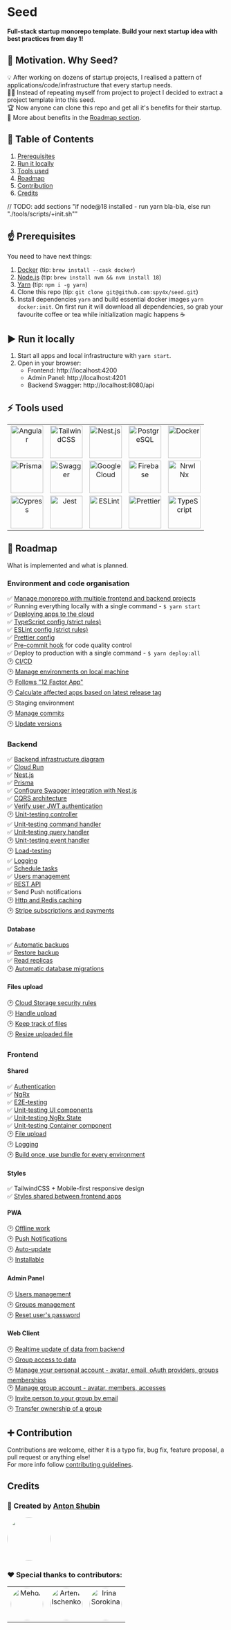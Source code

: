 # Seed
**Full-stack startup monorepo template. Build your next startup idea with best practices from day 1!**

## 🤔 Motivation. Why Seed?
💡 After working on dozens of startup projects, I realised a pattern of applications/code/infrastructure that every startup needs.  
👨‍💻 Instead of repeating myself from project to project I decided to extract a project template into this seed.  
🏆 Now anyone can clone this repo and get all it's benefits for their startup.   
🌟 More about benefits in the [Roadmap section](#roadmap).  

## 📗 Table of Contents
1. [Prerequisites](#prerequisites)  
1. [Run it locally](#run-it-locally)  
1. [Tools used](#tools)  
1. [Roadmap](#roadmap)  
1. [Contribution](#contribution)  
1. [Credits](#credits)  



// TODO: add sections "if node@18 installed - run yarn bla-bla, else run "./tools/scripts/+init.sh""
## <a name="prerequisites"></a> ☝️ Prerequisites
 You need to have next things:
1. [Docker](https://www.docker.com/get-started/) (tip: `brew install --cask docker`)
2. [Node.js](https://github.com/nvm-sh/nvm) (tip: `brew install nvm && nvm install 18`)
3. [Yarn](https://classic.yarnpkg.com/lang/en/) (tip: `npm i -g yarn`)
4. Clone this repo (tip: `git clone git@github.com:spy4x/seed.git`)
5. Install dependencies `yarn` and build essential docker images `yarn docker:init`. On first run it will download all dependencies, so grab your favourite coffee or tea while initialization magic happens ☕


## <a name="run-it-locally"></a> ▶️ Run it locally
1. Start all apps and local infrastructure with `yarn start`. 
2. Open in your browser:
   - Frontend: http://localhost:4200
   - Admin Panel: http://localhost:4201
   - Backend Swagger: http://localhost:8080/api


## <a name="tools"></a> ⚡ Tools used
<table style="text-align: center">
  <tr>
    <td>
      <a href="https://angular.io/" target="_blank"
        ><img
          src="https://angular.io/assets/images/logos/angular/angular.svg"
          width="75"
          alt="Angular"
          valign="middle"
        />
      </a>
    </td>
    <td>
      <a href="https://tailwindcss.com/" target="_blank"
        ><img
          src="https://upload.wikimedia.org/wikipedia/commons/d/d5/Tailwind_CSS_Logo.svg"
          width="75"
          alt="TailwindCSS"
          valign="middle"
      /></a>
    </td>
    <td>
      <a href="https://nestjs.com/" target="_blank"
        ><img src="https://docs.nestjs.com/assets/logo-small.svg" width="75" alt="Nest.js" valign="middle" />
      </a>
    </td>
    <td>
      <a href="https://www.postgresql.org/" target="_blank"
        ><img
          src="https://www.postgresql.org/media/img/about/press/elephant.png"
          width="75"
          alt="PostgreSQL"
          valign="middle"
        />
      </a>
    </td>
    <td>
      <a href="https://www.docker.com/" target="_blank"
        ><img
          src="https://codeopolis.com/wp-content/uploads/2020/04/dockericon-e1587222605149.png"
          width="75"
          alt="Docker"
          valign="middle"
        />
      </a>
    </td>
  </tr>
  <tr>
    <td>
      <a href="https://prisma.io/" target="_blank"
        ><img src="https://www.svgrepo.com/show/327488/prism.svg" width="75" alt="Prisma" valign="middle" />
      </a>
    </td>
    <td>
      <a href="https://swagger.io/" target="_blank"
        ><img
          src="https://camo.githubusercontent.com/96e43701d83561899724a89d71187445b7b8f4fe84518a3ea5bec8f85bd207bf/68747470733a2f2f63646e2e737667706f726e2e636f6d2f6c6f676f732f737761676765722e737667"
          width="75"
          alt="Swagger"
          valign="middle"
      /></a>
    </td>
    <td>
      <a href="https://cloud.google.com/" target="_blank"
        ><img
          src="https://cdn.iconscout.com/icon/free/png-256/google-cloud-2038785-1721675.png"
          width="75"
          alt="Google Cloud"
          valign="middle"
        />
      </a>
    </td>
    <td>
      <a href="https://firebase.google.com/" target="_blank"
        ><img
          src="https://cdn.iconscout.com/icon/free/png-256/firebase-1-282796.png"
          width="75"
          alt="Firebase"
          valign="middle"
        />
      </a>
    </td>
    <td>
      <a href="https://nx.dev" target="_blank"
        ><img
          src="https://images.opencollective.com/nx/0efbe42/logo/256.png"
          width="75"
          alt="Nrwl Nx"
          valign="middle"
        />
      </a>
    </td>
  </tr>
  <tr>
    <td>
      <a href="https://www.cypress.io/" target="_blank"
        ><img
          src="https://iconape.com/wp-content/files/gj/370774/svg/370774.svg"
          width="75"
          alt="Cypress"
          valign="middle"
        />
      </a>
    </td>
    <td>
      <a href="https://jestjs.io/" target="_blank"
        ><img
          src="https://d2eip9sf3oo6c2.cloudfront.net/tags/images/000/000/940/square_256/jestlogo.png"
          width="75"
          alt="Jest"
          valign="middle"
      /></a>
    </td>
    <td>
      <a href="https://eslint.org/" target="_blank"
        ><img
          src="https://d33wubrfki0l68.cloudfront.net/204482ca413433c80cd14fe369e2181dd97a2a40/092e2/assets/img/logo.svg"
          width="75"
          alt="ESLint"
          valign="middle"
        />
      </a>
    </td>
    <td>
      <a href="https://prettier.io/" target="_blank"
        ><img src="https://prettier.io/icon.png" width="75" alt="Prettier" valign="middle" />
      </a>
    </td>
    <td>
      <a href="https://www.typescriptlang.org/" target="_blank"
        ><img
          src="https://d2zv2ciw0ln4h1.cloudfront.net/uploads/Typescript_logo_2020_0b0c45c9b6.svg"
          width="75"
          alt="TypeScript"
          valign="middle"
        />
      </a>
    </td>
  </tr>
</table>


## <a name="roadmap"></a> 🎯 Roadmap
What is implemented and what is planned.

### Environment and code organisation
✅ [Manage monorepo with multiple frontend and backend projects](docs/code-organisation/nx.md)  
✅ Running everything locally with a single command - `$ yarn start`  
✅ [Deploying apps to the cloud](cloud-build/deploy.yaml)  
✅ [TypeScript config (strict rules)](tsconfig.base.json)  
✅ [ESLint config (strict rules)](.eslintrc.json)  
✅ [Prettier config](.prettierrc)  
✅ [Pre-commit hook](package.json) for code quality control  
✅ Deploy to production with a single command - `$ yarn deploy:all`  
🕑 [CI/CD](https://github.com/spy4x/seed/issues/143)  
🕑 [Manage environments on local machine](https://github.com/spy4x/seed/issues/99)  
🕑 [Follows "12 Factor App"](https://github.com/spy4x/seed/issues/156)  
🕑 [Calculate affected apps based on latest release tag](https://github.com/spy4x/seed/issues/153)  
🕑 Staging environment    
🕑 [Manage commits](https://github.com/spy4x/seed/issues/154)  
🕑 [Update versions](https://github.com/spy4x/seed/issues/155) 

### Backend
✅ [Backend infrastructure diagram](docs/backend/infrastructure.md)  
✅ [Cloud Run](apps/back/api)  
✅ [Nest.js](libs/back/api/core/src/lib/app.ts)  
✅ [Prisma](prisma/schema.prisma)  
✅ [Configure Swagger integration with Nest.js](libs/back/api/core/src/lib/app.ts)  
✅ [CQRS architecture](docs/backend/cqrs.md)  
✅ [Verify user JWT authentication](libs/back/api/shared/src/lib/nestjs/middlewares/user-id/user-id.middleware.ts)  
🕑 [Unit-testing controller](https://github.com/spy4x/seed/issues/157)  
✅ [Unit-testing command handler](libs/back/api/users/src/lib/commandHandlers/create/userCreate.commandHandler.spec.ts)  
✅ [Unit-testing query handler](libs/back/api/users/src/lib/queryHandlers/find/usersFind.queryHandler.spec.ts)  
🕑 [Unit-testing event handler](libs/back/api/notifications/src/lib/eventHandlers/notificationCreated.eventHandler.spec.ts)  
🕑 [Load-testing](https://github.com/spy4x/seed/issues/119)  
✅ [Logging](libs/back/api/shared/src/lib/services/log/log.service.ts)  
✅ [Schedule tasks](libs/back/api/shared/src/lib/services/cloudTasks/cloudTasks.service.ts)  
✅ [Users management](libs/back/api/users/src/lib/users.controller.ts)  
✅ [REST API](libs/back/api/users/src/lib/users.controller.ts)  
✅ Send Push notifications  
🕑 [Http and Redis caching](https://github.com/spy4x/seed/issues/151)  
🕑 [Stripe subscriptions and payments](https://github.com/spy4x/seed/issues/158)  

#### Database
✅ [Automatic backups](https://cloud.google.com/sql/docs/postgres/backup-recovery/backups)  
✅ [Restore backup](https://cloud.google.com/sql/docs/postgres/backup-recovery/restoring)  
✅ [Read replicas](https://cloud.google.com/sql/docs/postgres/replication)  
🕑 [Automatic database migrations](https://github.com/spy4x/seed/issues/113)

#### Files upload
🕑 [Cloud Storage security rules](https://github.com/spy4x/seed/issues/58)  
🕑 [Handle upload](https://github.com/spy4x/seed/issues/58)  
🕑 [Keep track of files](https://github.com/spy4x/seed/issues/58)  
🕑 [Resize uploaded file](https://github.com/spy4x/seed/issues/58)  

### Frontend
#### Shared
✅ [Authentication](libs/front/shared/auth)  
✅ [NgRx](libs/front/shared/auth/state)  
✅ [E2E-testing](libs/e2e/shared/auth/src/lib)  
✅ [Unit-testing UI components](libs/front/shared/auth/ui/src/lib)  
✅ [Unit-testing NgRx State](libs/front/shared/auth/state/src/lib/+state)  
✅ [Unit-testing Container component](libs/front/shared/auth/container/src/lib/sign-in)  
🕑 [File upload](https://github.com/spy4x/seed/issues/58)  
🕑 [Logging](https://github.com/spy4x/seed/issues/146)  
🕑 [Build once, use bundle for every environment](https://github.com/spy4x/seed/issues/141)  
#### Styles
✅ TailwindCSS + Mobile-first responsive design  
✅ [Styles shared between frontend apps](libs/front/shared/styles)  
#### PWA
🕑 [Offline work](https://github.com/spy4x/seed/issues/147)  
🕑 [Push Notifications](https://github.com/spy4x/seed/issues/147)  
🕑 [Auto-update](https://github.com/spy4x/seed/issues/147)  
🕑 [Installable](https://github.com/spy4x/seed/issues/147)
#### Admin Panel
🕑 [Users management](https://github.com/spy4x/seed/issues/131)  
🕑 [Groups management](https://github.com/spy4x/seed/issues/159)  
🕑 [Reset user's password](https://github.com/spy4x/seed/issues/134)   
#### Web Client
🕑 [Realtime update of data from backend](https://github.com/spy4x/seed/issues/160)  
🕑 [Group access to data](https://github.com/spy4x/seed/issues/159)  
🕑 [Manage your personal account - avatar, email, oAuth providers, groups memberships](https://github.com/spy4x/seed/issues/104)  
🕑 [Manage group account - avatar, members, accesses](https://github.com/spy4x/seed/issues/159)  
🕑 [Invite person to your group by email](https://github.com/spy4x/seed/issues/159)  
🕑 [Transfer ownership of a group](https://github.com/spy4x/seed/issues/159)


## <a name="contribution"></a> ➕ Contribution
Contributions are welcome, either it is a typo fix, bug fix, feature proposal, a pull request or anything else!  
For more info follow [contributing guidelines](CONTRIBUTING.md).


## <a name="credits"></a> Credits
### 👻 Created by [Anton Shubin](https://github.com/spy4x)
<a href="https://github.com/spy4x">  
  <img src="https://avatars.githubusercontent.com/u/4995814?v=4" width="100" style="border-radius: 50%" />
</a>

### ❤️ Special thanks to contributors:
<table style="text-align: center">
  <tr>
    <td>
      <a href="https://github.com/MehdiDi" target="_blank"
        ><img
          src="https://avatars.githubusercontent.com/u/26252043?v=4"
          width="75"
          alt="Mehdi"
          valign="middle"
          style="border-radius: 50%"
        />
      </a>
    </td>
    <td>
      <a href="https://github.com/urnix" target="_blank"
        ><img
          src="https://avatars.githubusercontent.com/u/7656366?v=4"
          width="75"
          alt="Artem Ischenko"
          valign="middle"
          style="border-radius: 50%"
        />
      </a>
    </td>
    <td>
      <a href="https://github.com/Eirene" target="_blank"
        ><img
          src="https://avatars.githubusercontent.com/u/1826433?v=4"
          width="75"
          alt="Irina Sorokina"
          valign="middle"
          style="border-radius: 50%"
        />
      </a>
    </td>
  </tr>
</table>
